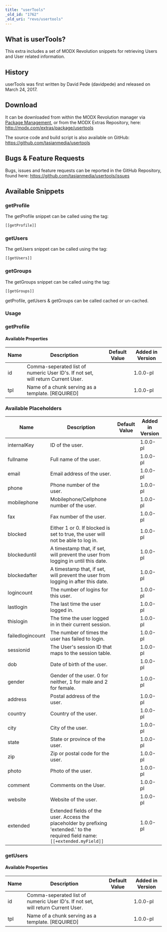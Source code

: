 ```yaml
---
title: "userTools"
_old_id: "1762"
_old_uri: "revo/usertools"
---
```


## What is userTools?

 This extra includes a set of MODX Revolution snippets for retrieving Users and User related information.

## History

 userTools was first written by David Pede (davidpede) and released on March 24, 2017.

## Download

 It can be downloaded from within the MODX Revolution manager via [Package Management](display/revolution20/Installing+a+Package), or from the MODX Extras Repository, here: <http://modx.com/extras/package/usertools>

 The source code and build script is also available on GitHub: <https://github.com/tasianmedia/usertools>

## Bugs & Feature Requests

 Bugs, issues and feature requests can be reported in the GitHub Repository, found here: <https://github.com/tasianmedia/usertools/issues>

## Available Snippets

### getProfile

 The getProfile snippet can be called using the tag:

 ``` php
[[getProfile]]
```

### getUsers

 The getUsers snippet can be called using the tag:

 ``` php
[[getUsers]]
```

### getGroups

 The getGroups snippet can be called using the tag:

 ``` php
[[getGroups]]
```

 getProfile, getUsers & getGroups can be called cached or un-cached.

### Usage

### getProfile

#### Available Properties

 | Name | Description | Default Value | Added in Version |
|------|-------------|---------------|------------------|
| id | Comma-seperated list of numeric User ID's. If not set, will return Current User. |  | 1.0.0-pl |
| tpl | Name of a chunk serving as a template. \[REQUIRED\] |  | 1.0.0-pl |

### Available Placeholders

 | Name | Description | Default Value | Added in Version |
|------|-------------|---------------|------------------|
| internalKey | ID of the user. |  | 1.0.0-pl |
| fullname | Full name of the user. |  | 1.0.0-pl |
| email | Email address of the user. |  | 1.0.0-pl |
| phone | Phone number of the user. |  | 1.0.0-pl |
| mobilephone | Mobilephone/Cellphone number of the user. |  | 1.0.0-pl |
| fax | Fax number of the user. |  | 1.0.0-pl |
| blocked | Either 1 or 0. If blocked is set to true, the user will not be able to log in. |  | 1.0.0-pl |
| blockeduntil | A timestamp that, if set, will prevent the user from logging in until this date. |  | 1.0.0-pl |
| blockedafter | A timestamp that, if set, will prevent the user from logging in after this date. |  | 1.0.0-pl |
| logincount | The number of logins for this user. |  | 1.0.0-pl |
| lastlogin | The last time the user logged in. |  | 1.0.0-pl |
| thislogin | The time the user logged in in their current session. |  | 1.0.0-pl |
| failedlogincount | The number of times the user has failed to login. |  | 1.0.0-pl |
| sessionid | The User's session ID that maps to the session table. |  | 1.0.0-pl |
| dob | Date of birth of the user. |  | 1.0.0-pl |
| gender | Gender of the user. 0 for neither, 1 for male and 2 for female. |  | 1.0.0-pl |
| address | Postal address of the user. |  | 1.0.0-pl |
| country | Country of the user. |  | 1.0.0-pl |
| city | City of the user. |  | 1.0.0-pl |
| state | State or province of the user. |  | 1.0.0-pl |
| zip | Zip or postal code for the user. |  | 1.0.0-pl |
| photo | Photo of the user. |  | 1.0.0-pl |
| comment | Comments on the User. |  | 1.0.0-pl |
| website | Website of the user. |  | 1.0.0-pl |
| extended | Extended fields of the user. Access the placeholder by prefixing 'extended.' to the required field name: `[[+extended.myField]]` |  | 1.0.0-pl |

### getUsers

#### Available Properties

 | Name | Description | Default Value | Added in Version |
|------|-------------|---------------|------------------|
| id | Comma-seperated list of numeric User ID's. If not set, will return Current User. |  | 1.0.0-pl |
| tpl | Name of a chunk serving as a template. \[REQUIRED\] |  | 1.0.0-pl |